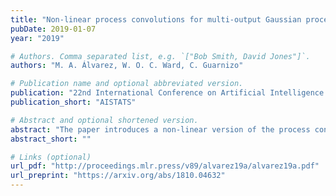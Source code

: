 ```yaml
---
title: "Non-linear process convolutions for multi-output Gaussian processes"
pubDate: 2019-01-07
year: "2019"

# Authors. Comma separated list, e.g. `["Bob Smith, David Jones"]`.
authors: "M. A. Álvarez, W. O. C. Ward, C. Guarnizo"

# Publication name and optional abbreviated version.
publication: "22nd International Conference on Artificial Intelligence and Statistics"
publication_short: "AISTATS"

# Abstract and optional shortened version.
abstract: "The paper introduces a non-linear version of the process convolution formalism for building covariance functions for multi-output Gaussian processes. The non-linearity is introduced via Volterra series, one series per each output. We provide closed-form expressions for the mean function and the covariance function of the approximated Gaussian process at the output of the Volterra series. The mean function and covariance function for the joint Gaussian process are derived using formulae for the product moments of Gaussian variables. We compare the performance of the non-linear model against the classical process convolution approach in one synthetic dataset and two real datasets."
abstract_short: ""

# Links (optional)
url_pdf: "http://proceedings.mlr.press/v89/alvarez19a/alvarez19a.pdf"
url_preprint: "https://arxiv.org/abs/1810.04632"
---
```

